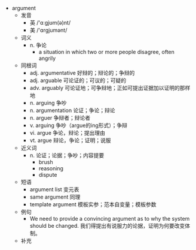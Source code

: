 - argument
  - 发音
    - 英 /'ɑːgjʊm(ə)nt/
    - 美 /'ɑrɡjumənt/
  - 词义
    - n. 争论
      - a situation in which two or more people disagree, often angrily
  - 同根词
    - adj. argumentative 好辩的；辩论的；争辩的
    - adj. arguable 可论证的；可议的；可疑的
    - adv. arguably 可论证地；可争辩地；正如可提出证据加以证明的那样地
    - n. arguing 争吵
    - n. argumentation 论证；争论；辩论
    - n. arguer 争辩者；辩论者
    - v. arguing 争吵（argue的ing形式）；争辩
    - vi. argue 争论，辩论；提出理由
    - vt. argue 辩论，争论；证明；说服
  - 近义词
    - n. 论证；论据；争吵；内容提要
      - brush
      - reasoning
      - dispute
  - 短语
    - argument list 变元表
    - same argument 同理
    - template argument 模板实参；范本自变量；模板参数
  - 例句
    - We need to provide a convincing argument as to why the system should be changed. 我们得提出有说服力的论据，证明为何要改变体制。
  - 补充